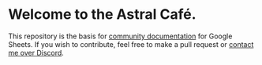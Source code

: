 # Welcome to the Astral Café.
This repository is the basis for [community documentation](https://docs.astral.cafe/) for Google Sheets. If you wish to contribute, feel free to make a pull request or [contact me over Discord](https://discord.com/users/365169403316142090).
